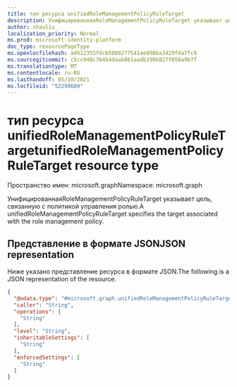 ```yaml
---
title: тип ресурса unifiedRoleManagementPolicyRuleTarget
description: УнифицированнаяRoleManagementPolicyRuleTarget указывает цель, связанную с политикой управления ролью.
author: shauliu
localization_priority: Normal
ms.prod: microsoft-identity-platform
doc_type: resourcePageType
ms.openlocfilehash: ad612355fdcb5089277541ae898ba3429fda7fc9
ms.sourcegitcommit: c5cc948c764b4daab861aadb390b827f658a9b7f
ms.translationtype: MT
ms.contentlocale: ru-RU
ms.lasthandoff: 05/10/2021
ms.locfileid: "52299689"
---
```

# <a name="unifiedrolemanagementpolicyruletarget-resource-type"></a><span data-ttu-id="7bd4f-103">тип ресурса unifiedRoleManagementPolicyRuleTarget</span><span class="sxs-lookup"><span data-stu-id="7bd4f-103">unifiedRoleManagementPolicyRuleTarget resource type</span></span>

<span data-ttu-id="7bd4f-104">Пространство имен: microsoft.graph</span><span class="sxs-lookup"><span data-stu-id="7bd4f-104">Namespace: microsoft.graph</span></span>

<span data-ttu-id="7bd4f-105">УнифицированнаяRoleManagementPolicyRuleTarget указывает цель, связанную с политикой управления ролью.</span><span class="sxs-lookup"><span data-stu-id="7bd4f-105">A unifiedRoleManagementPolicyRuleTarget specifies the target associated with the role management policy.</span></span>
<!--
## Properties
|Property|Type|Description|
|:---|:---|:---|
|caller|String|The caller for the policy rule target. One of None, Admin, EndUser.  |
|enforcedSettings|String collection|The list of settings which are enforced and cannot be overridden by child scopes. Use All for all settings.|
|inheritableSettings|String collection|The list of settings which can be inherited by child scopes. Use All for all settings.|
|level|String|The level for the policy rule target. One of Eligibility, Assignment. |
|operations|String collection|The operations for policy rule target. One of All, Activate, Deactivate, Assign, Update, Remove, Extend, Renew.|

## Relationships
|Relationship|Type|Description|
|:---|:---|:---|
|targetObjects|[directoryObject](../resources/directoryobject.md) collection|The collection of users, groups and servicePrincipals which are in scope of the policy. If not specified, all objects are in scope of the policy.|
-->
## <a name="json-representation"></a><span data-ttu-id="7bd4f-106">Представление в формате JSON</span><span class="sxs-lookup"><span data-stu-id="7bd4f-106">JSON representation</span></span>
<span data-ttu-id="7bd4f-107">Ниже указано представление ресурса в формате JSON.</span><span class="sxs-lookup"><span data-stu-id="7bd4f-107">The following is a JSON representation of the resource.</span></span>
<!-- {
  "blockType": "resource",
  "@odata.type": "microsoft.graph.unifiedRoleManagementPolicyRuleTarget"
}
-->
``` json
{
  "@odata.type": "#microsoft.graph.unifiedRoleManagementPolicyRuleTarget",
  "caller": "String",
  "operations": [
    "String"
  ],
  "level": "String",
  "inheritableSettings": [
    "String"
  ],
  "enforcedSettings": [
    "String"
  ]
}
```

